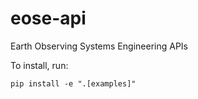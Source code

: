 # eose-api
Earth Observing Systems Engineering APIs

To install, run:

```shell
pip install -e ".[examples]"
```